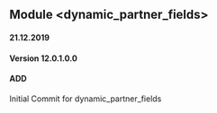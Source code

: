 ## Module <dynamic_partner_fields>

#### 21.12.2019
#### Version 12.0.1.0.0
#### ADD
Initial Commit for dynamic_partner_fields
